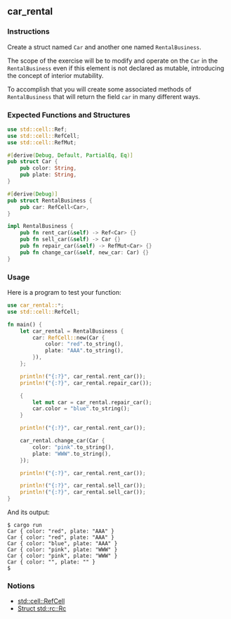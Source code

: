 ## car_rental

### Instructions

Create a struct named `Car` and another one named `RentalBusiness`.

The scope of the exercise will be to modify and operate on the `Car` in the `RentalBusiness` even if this element is not declared as mutable, introducing the concept of interior mutability.

To accomplish that you will create some associated methods of `RentalBusiness` that will return the field `car` in many different ways.

### Expected Functions and Structures

```rust
use std::cell::Ref;
use std::cell::RefCell;
use std::cell::RefMut;

#[derive(Debug, Default, PartialEq, Eq)]
pub struct Car {
    pub color: String,
    pub plate: String,
}

#[derive(Debug)]
pub struct RentalBusiness {
    pub car: RefCell<Car>,
}

impl RentalBusiness {
    pub fn rent_car(&self) -> Ref<Car> {}
    pub fn sell_car(&self) -> Car {}
    pub fn repair_car(&self) -> RefMut<Car> {}
    pub fn change_car(&self, new_car: Car) {}
}
```

### Usage

Here is a program to test your function:

```rust
use car_rental::*;
use std::cell::RefCell;

fn main() {
    let car_rental = RentalBusiness {
        car: RefCell::new(Car {
            color: "red".to_string(),
            plate: "AAA".to_string(),
        }),
    };

    println!("{:?}", car_rental.rent_car());
    println!("{:?}", car_rental.repair_car());

    {
        let mut car = car_rental.repair_car();
        car.color = "blue".to_string();
    }

    println!("{:?}", car_rental.rent_car());

    car_rental.change_car(Car {
        color: "pink".to_string(),
        plate: "WWW".to_string(),
    });

    println!("{:?}", car_rental.rent_car());

    println!("{:?}", car_rental.sell_car());
    println!("{:?}", car_rental.sell_car());
}
```

And its output:

```console
$ cargo run
Car { color: "red", plate: "AAA" }
Car { color: "red", plate: "AAA" }
Car { color: "blue", plate: "AAA" }
Car { color: "pink", plate: "WWW" }
Car { color: "pink", plate: "WWW" }
Car { color: "", plate: "" }
$
```

### Notions

- [std::cell::RefCell](https://doc.rust-lang.org/std/cell/struct.RefCell.html)
- [Struct std::rc::Rc](https://doc.rust-lang.org/std/rc/struct.Rc.html)

